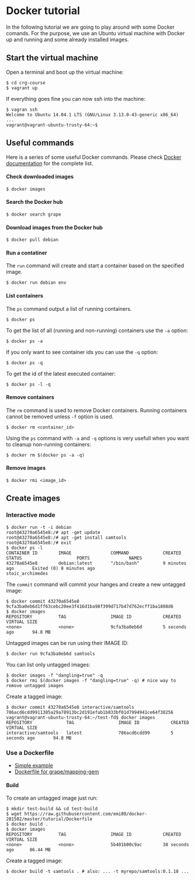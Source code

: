 # Docker tutorial

In the following tutorial we are going to play around with some Docker comands. For the purpose, we use an Ubuntu virtual machine with Docker up and running and some already installed images.

## Start the virtual machine

Open a terminal and boot up the virtual machine:

```
$ cd crg-course
$ vagrant up
```

If everything goes fine you can now ssh into the machine:

```
$ vagran ssh
Welcome to Ubuntu 14.04.1 LTS (GNU/Linux 3.13.0-43-generic x86_64)
...
vagrant@vagrant-ubuntu-trusty-64:~$
```

## Useful commands
Here is a series of some useful Docker commands. Please check [Docker documentation](https://docs.docker.com/reference/commandline/cli/) for the complete list.

#### Check downloaded images

```
$ docker images
```

#### Search the Docker hub

```
$ docker search grape
```

#### Download images from the Docker hub

```
$ docker pull debian
```

#### Run a contatiner
The ``run`` command will create and start a container based on the specified image.

```
$ docker run debian env
```

#### List containers
The ``ps`` command output a list of running containers. 

```
$ docker ps
````

To get the list of all (running and non-running) containers use the ``-a`` option:

```
$ docker ps -a
```

If you only want to see container ids you can use the ``-q`` option:

```
$ docker ps -q
```

To get the id of the latest executed container:

```
$ docker ps -l -q
```

#### Remove containers
The ``rm`` command is used to remove Docker containers. Running containers cannot be removed unless ``-f`` option is used.

```
$ docker rm <container_id>
```

Using the ``ps`` command with ``-a`` and ``-q`` options is very usefull when you want to cleanup non-running containers:
```
$ docker rm $(docker ps -a -q)
```

#### Remove images

```
$ docker rmi <image_id>
```

## Create images

### Interactive mode

```
$ docker run -t -i debian
root@43270a6545e8:/# apt -get update
root@43270a6545e8:/# apt -get install samtools
root@43270a6545e8:/# exit
$ docker ps -l
CONTAINER ID        IMAGE               COMMAND             CREATED             STATUS                     PORTS               NAMES
43270a6545e8        debian:latest       "/bin/bash"         9 minutes ago       Exited (0) 8 minutes ago                       stoic_archimedes    

```

The ``commit`` command will commit your hanges and create a new untagged image:

```
$ docker commit 43270a6545e8
9cfa3ba0eb6d1ff63cebc20ee3f416d1ba98f399d717b47d762ecff1ba1808d6
$ docker images
REPOSITORY          TAG                 IMAGE ID            CREATED             VIRTUAL SIZE
<none>              <none>              9cfa3ba0eb6d        5 seconds ago       94.8 MB
```

Untagged images can be run using their IMAGE ID:

```
$ docker run 9cfa3ba0eb6d samtools
```

You can list only untagged images:

```
$ docker images -f "dangling=true" -q
$ docker rmi $(docker images -f "dangling=true" -q) # nice way to remove untagged images 
```

Create a tagged image:

```
$ docker commit 43270a6545e8 interactive/samtools
786acd6cdd9911385a29a78913bc2d191efab1b833bf01d7994941ce64f38256
vagrant@vagrant-ubuntu-trusty-64:~/test-fd$ docker images
REPOSITORY             TAG                 IMAGE ID            CREATED             VIRTUAL SIZE
interactive/samtools   latest              786acd6cdd99        5 seconds ago       94.8 MB
```

### Use a Dockerfile

- [Simple example](Dockerfile)
- [Dockerfile for grape/mapping-gem](https://github.com/grape-pipeline/docker/blob/master/mapping/gem/Dockerfile)

#### Build

To create an untagged image just run:

```
$ mkdir test-build && cd test-build
$ wget https://raw.githubusercontent.com/emi80/docker-201502/master/tutorial/Dockerfile
$ docker build .
$ docker images
REPOSITORY          TAG                 IMAGE ID            CREATED             VIRTUAL SIZE
<none>              <none>              5b401b00c9ac        38 seconds ago      86.44 MB
```

Create a tagged image:

```
$ docker build -t samtools . # also: ... -t myrepo/samtools:0.1.18 ...
```

